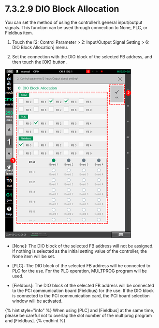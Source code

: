 # 7.3.2.9 DIO Block Allocation

You can set the method of using the controller’s general input/output signals. This function can be used through connection to None, PLC, or Fieldbus item.

1.	Touch the \[2: Control Parameter &gt; 2: Input/Output Signal Setting &gt; 6: DIO Block Allocation\] menu.

2.	Set the connection with the DIO block of the selected FB address, and then touch the \[OK\] button.

![](../../../.gitbook/assets/image%20%28423%29.png)



* \[None\]: The DIO block of the selected FB address will not be assigned. If nothing is selected as the initial setting value of the controller, the None item will be set.
* 
  \[PLC\]: The DIO block of the selected FB address will be connected to PLC for the use. For the PLC operation, MULTPROG program will be used.

* \[Fieldbus\]: The DIO block of the selected FB address will be connected to the PCI communication board \(Fieldbus\) for the use. If the DIO block is connected to the PCI communication card, the PCI board selection window will be activated.



{% hint style="info" %}
When using \[PLC\] and \[Fieldbus\] at the same time, please be careful not to overlap the slot number of the multiprog program and \[Fieldbus\].
{% endhint %}



